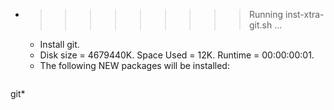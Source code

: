 * >>>>>>>>> Running inst-xtra-git.sh ...
  * Install git.
  * Disk size = 4679440K. Space Used = 12K. Runtime = 00:00:00:01.
  * The following NEW packages will be installed:
  ```bash
git*
  ```
